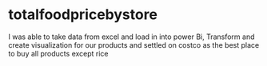 # totalfoodpricebystore
I was able to take data from excel and load in into power Bi, Transform and create visualization for our products and settled on costco as the best place to buy all products except rice
